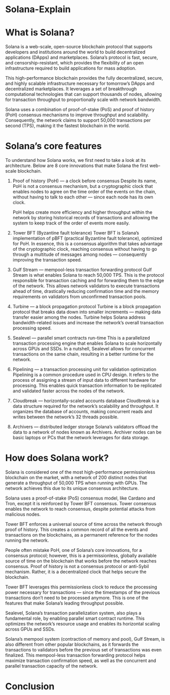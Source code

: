 # Solana-Explain

# What is Solana?
Solana is a web-scale, open-source blockchain protocol that supports developers and institutions around the world to build decentralized applications (DApps) and marketplaces. Solana’s protocol is fast, secure, and censorship-resistant, which provides the flexibility of an open infrastructure required to build applications for mass adoption.

This high-performance blockchain provides the fully decentralized, secure, and highly scalable infrastructure necessary for tomorrow’s DApps and decentralized marketplaces. It leverages a set of breakthrough computational technologies that can support thousands of nodes, allowing for transaction throughput to proportionally scale with network bandwidth.

Solana uses a combination of proof-of-stake (PoS) and proof of history (PoH) consensus mechanisms to improve throughput and scalability. Consequently, the network claims to support 50,000 transactions per second (TPS), making it the fastest blockchain in the world.

# Solana’s core features
To understand how Solana works, we first need to take a look at its architecture. Below are 8 core innovations that make Solana the first web-scale blockchain.

1. Proof of history (PoH) — a clock before consensus
Despite its name, PoH is not a consensus mechanism, but a cryptographic clock that enables nodes to agree on the time order of the events on the chain, without having to talk to each other — since each node has its own clock.

   PoH helps create more efficiency and higher throughput within the network by storing historical records of transactions and allowing the system to keep track of the order   of  events more easily.

2. Tower BFT (Byzantine fault tolerance)
Tower BFT is Solana’s implementation of pBFT (practical Byzantine fault tolerance), optimized for PoH. In essence, this is a consensus algorithm that takes advantage of the cryptographic clock, reaching consensus without having to go through a multitude of messages among nodes — consequently improving the transaction speed.

3. Gulf Stream — mempool-less transaction forwarding protocol
Gulf Stream is what enables Solana to reach 50,000 TPS. This is the protocol responsible for transaction caching and for forwarding them to the edge of the network. This allows network validators to execute transactions ahead of time, drastically reducing confirmation time and the memory requirements on validators from unconfirmed transaction pools. 

4. Turbine — a block propagation protocol
Turbine is a block propagation protocol that breaks data down into smaller increments — making data transfer easier among the nodes. Turbine helps Solana address bandwidth-related issues and increase the network’s overall transaction processing speed.

5. Sealevel — parallel smart contracts run-time
This is a parallelized transaction processing engine that enables Solana to scale horizontally across GPUs and SSDs. In a nutshell, Sealevel allows for concurrent transactions on the same chain, resulting in a better runtime for the network.

6. Pipelining — a transaction processing unit for validation optimization
Pipelining is a common procedure used in CPU design. It refers to the process of assigning a stream of input data to different hardware for processing. This enables quick transaction information to be replicated and validated faster across the nodes of the network.

7. Cloudbreak — horizontally-scaled accounts database
Cloudbreak is a data structure required for the network’s scalability and throughput. It organizes the database of accounts, making concurrent reads and writes between the network’s 32 threads possible.

8. Archivers — distributed ledger storage
Solana’s validators offload the data to a network of nodes known as Archivers. Archiver nodes can be basic laptops or PCs that the network leverages for data storage.

# How does Solana work?
Solana is considered one of the most high-performance permissionless blockchain on the market, with a network of 200 distinct nodes that generate a throughput of 50,000 TPS when running with GPUs. The network achieves this due to its unique consensus architecture.

Solana uses a proof-of-stake (PoS) consensus model, like Cardano and Tron, except it is reinforced by Tower BFT consensus. Tower consensus enables the network to reach consensus, despite potential attacks from malicious nodes.

Tower BFT enforces a universal source of time across the network through proof of history. This creates a common record of all the events and transactions on the blockchains, as a permanent reference for the nodes running the network.

People often mistake PoH, one of Solana’s core innovations, for a consensus protocol; however, this is a permissionless, globally available source of time on the blockchain that works before the network reaches consensus. Proof of history is not a consensus protocol or anti-Sybil mechanism. Rather, it is a decentralized clock that helps secure the blockchain.

Tower BFT leverages this permissionless clock to reduce the processing power necessary for transactions — since the timestamps of the previous transactions don’t need to be processed anymore. This is one of the features that make Solana’s leading throughput possible.

Sealevel, Solana’s transaction parallelization system, also plays a fundamental role, by enabling parallel smart contract runtime. This optimizes the network’s resource usage and enables its horizontal scaling across GPUs and SSDs.

Solana’s mempool system (contraction of memory and pool), Gulf Stream, is also different from other popular blockchains, as it forwards the transactions to validators before the previous set of transactions was even finalized. This mempool-less transaction forwarding protocol helps maximize transaction confirmation speed, as well as the concurrent and parallel transaction capacity of the network.

# Conclusion
